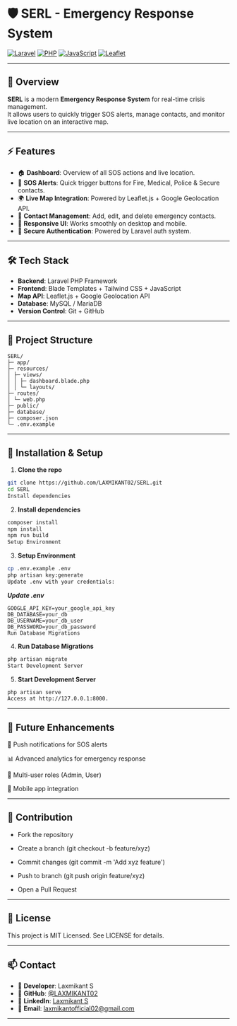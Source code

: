 # 🛡️ SERL - Emergency Response System

[![Laravel](https://img.shields.io/badge/Laravel-FF2D20?style=flat&logo=laravel&logoColor=white)](https://laravel.com/) 
[![PHP](https://img.shields.io/badge/PHP-777BB4?style=flat&logo=php&logoColor=white)](https://www.php.net/) 
[![JavaScript](https://img.shields.io/badge/JavaScript-F7DF1E?style=flat&logo=javascript&logoColor=black)](https://developer.mozilla.org/en-US/docs/Web/JavaScript) 
[![Leaflet](https://img.shields.io/badge/Leaflet-4CCF00?style=flat&logo=leaflet&logoColor=white)](https://leafletjs.com/)

---

## 📌 Overview

**SERL** is a modern **Emergency Response System** for real-time crisis management.  
It allows users to quickly trigger SOS alerts, manage contacts, and monitor live location on an interactive map.

---

## ⚡ Features

- 🏠 **Dashboard**: Overview of all SOS actions and live location.  
- 🚨 **SOS Alerts**: Quick trigger buttons for Fire, Medical, Police & Secure contacts.  
- 🌍 **Live Map Integration**: Powered by Leaflet.js + Google Geolocation API.  
- 📇 **Contact Management**: Add, edit, and delete emergency contacts.  
- 📱 **Responsive UI**: Works smoothly on desktop and mobile.  
- 🔐 **Secure Authentication**: Powered by Laravel auth system.  

---

## 🛠️ Tech Stack

- **Backend**: Laravel PHP Framework  
- **Frontend**: Blade Templates + Tailwind CSS + JavaScript  
- **Map API**: Leaflet.js + Google Geolocation API  
- **Database**: MySQL / MariaDB  
- **Version Control**: Git + GitHub  

---

## 📂 Project Structure
```
SERL/
├─ app/
├─ resources/
│ ├─ views/
│ │ ├─ dashboard.blade.php
│ │ └─ layouts/
├─ routes/
│ └─ web.php
├─ public/
├─ database/
├─ composer.json
└─ .env.example
```
---

## 🚀 Installation & Setup

1. **Clone the repo**
```bash
git clone https://github.com/LAXMIKANT02/SERL.git
cd SERL
Install dependencies
```
2. **Install dependencies**
```bash
composer install
npm install
npm run build
Setup Environment
```
3. **Setup Environment**
```bash
cp .env.example .env
php artisan key:generate
Update .env with your credentials:
```
***Update .env***
```
GOOGLE_API_KEY=your_google_api_key
DB_DATABASE=your_db
DB_USERNAME=your_db_user
DB_PASSWORD=your_db_password
Run Database Migrations
```
4. **Run Database Migrations**
```bash
php artisan migrate
Start Development Server
```
5. **Start Development Server**
```bash
php artisan serve
Access at http://127.0.0.1:8000.
```
---
## 🔮 Future Enhancements
🔔 Push notifications for SOS alerts

📊 Advanced analytics for emergency response

👥 Multi-user roles (Admin, User)

📱 Mobile app integration

---

## 🤝 Contribution
 - Fork the repository

 - Create a branch (git checkout -b feature/xyz)

 - Commit changes (git commit -m 'Add xyz feature')

 - Push to branch (git push origin feature/xyz)
  
 - Open a Pull Request

---
## 📜 License
This project is MIT Licensed. See LICENSE for details.

---
## 📫 Contact

- 👤 **Developer**: Laxmikant S  
- 🔗 **GitHub**: [@LAXMIKANT02](https://github.com/LAXMIKANT02)  
- 💼 **LinkedIn**: [Laxmikant S](https://www.linkedin.com/in/laxmikant-s/)  
- 📧 **Email**: [laxmikantofficial02@gmail.com](mailto:laxmikantofficial02@gmail.com)
---

